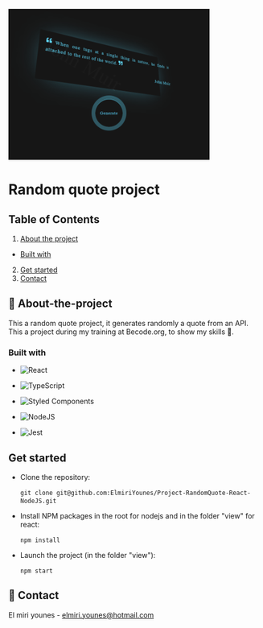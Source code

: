 ![image info](./view/src/assets/images/randomQuote.png)

# Random quote project

## Table of Contents

1. [About the project](##%20🚀%20About%20the%20project)
* [Built with](###%20Built%20with)
2. [Get started](Get%20started)
3. [Contact](##Contact)

## 🚀 About-the-project

This a random quote project, it generates randomly a quote from an API.
This a project during my training at Becode.org, to show my skills 🧠.

### Built with

* ![React](https://img.shields.io/badge/react-%2320232a.svg?style=for-the-badge&logo=react&logoColor=%2361DAFB)

* ![TypeScript](https://img.shields.io/badge/typescript-%23007ACC.svg?style=for-the-badge&logo=typescript&logoColor=white)

* ![Styled Components](https://img.shields.io/badge/styled--components-DB7093?style=for-the-badge&logo=styled-components&logoColor=white)

* ![NodeJS](https://img.shields.io/badge/node.js-6DA55F?style=for-the-badge&logo=node.js&logoColor=white)

* ![Jest](https://img.shields.io/badge/-jest-%23C21325?style=for-the-badge&logo=jest&logoColor=white)

## Get started

* Clone the repository:
    ```gitbash
    git clone git@github.com:ElmiriYounes/Project-RandomQuote-React-NodeJS.git
    ```

* Install NPM packages in the root for nodejs and in the folder "view" for react:
    ```gitbash
    npm install 
    ```

* Launch the project (in the folder "view"):
    ```gitbash
    npm start
    ```

## 💬 Contact

El miri younes - elmiri.younes@hotmail.com